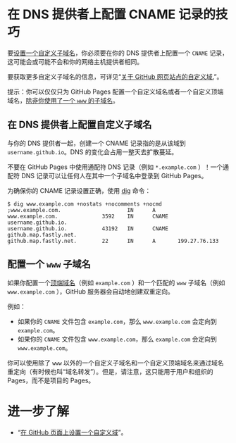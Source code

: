 # 在 DNS 提供者上配置 CNAME 记录的技巧

要[设置一个自定义子域名](set-custom-domains.md)，你必须要在你的 DNS 提供者上配置一个 `CNAME` 记录，这可能会或可能不会和你的网络主机提供者相同。

要获取更多自定义子域名的信息，可详见“[关于 GitHub 网页站点的自定义域.](custom-domains.md)”。

提示：你可以仅仅只为 GitHub Pages 配置一个自定义域名或者一个自定义顶端域名，[除非你使用了一个 `www` 的子域名](tip-cname.md)。

## 在 DNS 提供者上配置自定义子域名

与你的 DNS 提供者一起，创建一个 CNAME 记录指的是从该域到 `username.github.io`。DNS 的变化会占用一整天去扩散蔓延。

不要在 GitHub Pages 中使用通配符 DNS 记录（例如 `*.example.com` ）！一个通配符 DNS 记录可以让任何人在其中一个子域名中登录到 GitHub Pages。 

为确保你的 CNAME 记录设置正确，使用 [dig](http://linux.die.net/man/1/dig) 命令：

```
$ dig www.example.com +nostats +nocomments +nocmd  
;www.example.com.                     IN      A
www.example.com.              3592    IN      CNAME   username.github.io.
username.github.io.           43192   IN      CNAME   github.map.fastly.net.
github.map.fastly.net.        22      IN      A       199.27.76.133
```

## 配置一个 `www` 子域名

如果你配置一个[顶端域名](custom-domains.md)（例如 `example.com` ）和一个匹配的 `www` 子域名（例如 `www.example.com` ），GitHub 服务器会自动地创建双重定向。

例如：

- 如果你的 `CNAME` 文件包含 `example.com`，那么 `www.example.com` 会定向到 `example.com`。
- 如果你的 `CNAME` 文件包含 `www.example.com`，那么 `example.com` 会定向到 `www.example.com`。

你可以使用除了 `www` 以外的一个自定义子域名和一个自定义顶端域名来通过域名重定向（有时候也叫“域名转发”）。但是，请注意，这只能用于用户和组织的 Pages，而不是项目的 Pages。

# 进一步了解

- “[在 GitHub 页面上设置一个自定义域](set-custom-domains.md)”。

